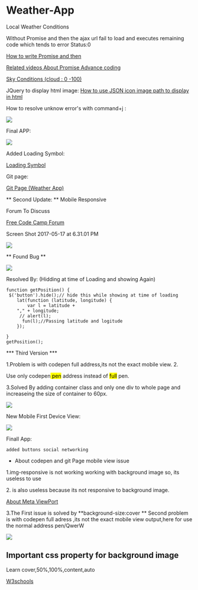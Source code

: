 # Weather-App
Local Weather Conditions

Without Promise and then the ajax url fail to load and executes remaining code which tends to error Status:0

<a href="https://medium.com/coding-design/writing-better-ajax-8ee4a7fb95f ">How to write Promise and then</a>  

<a href="https://www.youtube.com/watch?v=2d7s3spWAzo">Related videos About Promise Advance coding </a>

<a href="http://weather.gfc.state.ga.us/Info/WXexp.aspx"> Sky Conditions (cloud : 0 -100)</a>


JQuery to display html image: 
<a href="http://www.jquerybyexample.net/2013/04/how-to-display-load-images-from-json-file-jquery.html" > How to use JSON icon image path to display in html </a>

How to resolve unknow error's with  command+j :

<img src="http://res.cloudinary.com/duqwfkttw/image/upload/v1495007750/Screen_Shot_2017-05-17_at_2.54.47_AM_cfvhay.png" />


Final APP:

<img src="http://res.cloudinary.com/duqwfkttw/image/upload/v1495007827/Screen_Shot_2017-05-17_at_2.56.41_AM_vzixoy.png" />


Added Loading Symbol:

<a href="http://stackoverflow.com/questions/2509711/display-loading-image-while-post-with-ajax" >Loading Symbol</a>

Git page:

<a href="https://paulnewman-m.github.io/Weather-App/"> Git Page (Weather App)</a>

** Second Update: ** Mobile Responsive

Forum To Discuss

<a href="https://forum.freecodecamp.com/t/one-of-the-best-api-for-weather-app-review-and-lets-discuss/116897"> Free Code Camp Forum</a>


Screen Shot 2017-05-17 at 6.31.01 PM

<img src="http://res.cloudinary.com/duqwfkttw/image/upload/v1495065397/Screen_Shot_2017-05-17_at_6.31.01_PM_i9sweq.png" ></img>


** Found Bug **

<img src="http://res.cloudinary.com/duqwfkttw/image/upload/v1495068225/Screen_Shot_2017-05-17_at_7.41.25_PM_irjx8u.png"></img>

Resolved By: (Hidding at time of Loading and showing Again)
```
function getPosition() {
 $('button').hide();// hide this while showing at time of loading
    lat(function (latitude, longitude) {
        var l = latitude + 
    "," + longitude;  
     // alert(l);
      fun(l);//Passing latitude and logitude
    });
  
}
getPosition();
```

*** Third Version ***

1.Problem is with codepen full address,its not the exact mobile view.
2.<p>Use only codepen<mark> pen</mark> address instead of <mark>full</mark> pen.</p>
3.Solved By adding container class and only one div to whole page and increaseing the size of container to 60px.

<img  src="http://res.cloudinary.com/duqwfkttw/image/upload/v1495092623/Screen_Shot_2017-05-18_at_2.28.33_AM_lqn3oo.png"></img>


New Mobile First Device View:

<img src="http://res.cloudinary.com/duqwfkttw/image/upload/v1495094133/Screen_Shot_2017-05-18_at_2.54.37_AM_miaey1.png" ></img>


Finall App: 

~~~
added buttons social networking
~~~

* About codepen and git Page mobile view issue

1.img-responsive is not working working with background image so, its useless to use

2.<meta name="viewport" content="width=device-width"> is also useless because its not responsive to background image.

<a href="https://css-tricks.com/snippets/html/responsive-meta-tag/">About Meta ViewPort</a>

3.The First issue is solved by **background-size:cover **
Second problem is with codepen full adress ,its not the exact mobile view output,here for use the normal address pen/QwerW


<img src="http://res.cloudinary.com/duqwfkttw/image/upload/v1495170477/Screen_Shot_2017-05-19_at_12.00.44_AM_ijh9an.png" />

## Important css property for background image 

Learn cover,50%,100%,content,auto

<a href="https://www.w3schools.com/cssref/playit.asp?filename=playcss_background-size&preval=cover" >W3schools</a>




